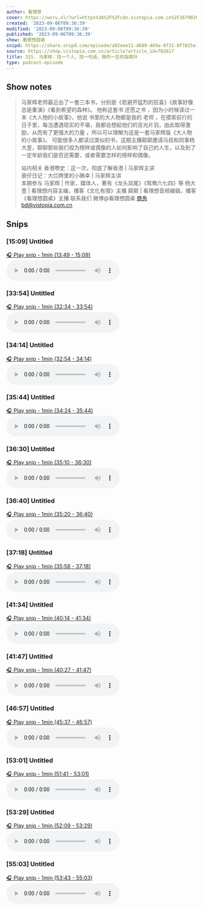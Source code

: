 ```yaml
---
author: 看理想
cover: https://wsrv.nl/?url=https%3A%2F%2Fcdn.vistopia.com.cn%2F1679020549051.jpg&w=200&h=200
created: '2023-09-06T09:36:39'
modified: '2023-09-06T09:36:39'
published: '2023-09-06T09:36:39'
show: 看理想圆桌
snipd: https://share.snipd.com/episode/a92aee11-d689-469a-8f31-9f7825e16810
source: https://shop.vistopia.com.cn/article?article_id=702617
title: 315. 马家辉：找一个人，找一句话，做你一生的指南针
type: podcast-episode
---
```



## Show notes
> 马家辉老师最近出了一套三本书，分别是《若避开猛烈的狂喜》《故事好像总是重演》《看到希望的森林》。 
> 他称这套书 还愿之书 ，因为小时候读过一本《大人物的小故事》，他说 书里的大人物都是我的 老师 ，在摸索前行的日子里，每当遭遇现实的不堪，我都会想起他们的吉光片羽，由此取得激励，从而有了更强大的力量 ，所以可以理解为这是一套马家辉版《大人物的小故事》。 
> 可能很多人都读过类似的书，这期主播颠颠邀请马叔和同事杨大壹，聊聊那些我们视为榜样或偶像的人如何影响了自己的人生，以及到了一定年龄我们是否还需要、或者需要怎样的榜样和偶像。 
> 
> 站内相关 
> 香港嘢史：这一次，彻底了解香港 | 马家辉主讲  
> 衰仔日记：大烂牌里的小确幸 | 马家辉主讲  
> 本期参与 
> 马家辉 | 作家，媒体人，著有《龙头凤尾》《鸳鸯六七四》等 
> 杨大壹 | 看理想内容主编，播客《文化有限》主播 
> 颠颠 | 看理想音频编辑，播客《看理想圆桌》主播 
> 联系我们 
> 微博@看理想圆桌 
> 商务bd@vistopia.com.cn

## Snips
### [15:09] Untitled
[🎧 Play snip - 1min️ (13:49 - 15:09)](https://share.snipd.com/snip/ad78e5af-480a-40dd-a05b-a1944381b16e)
<audio controls> <source src="http://cdn5.vistopia.com.cn/a46dc46a-e866-4c67-a220-a4c2b9d94712.mp3#t=13:49,15:09"> </audio>
### [33:54] Untitled
[🎧 Play snip - 1min️ (32:34 - 33:54)](https://share.snipd.com/snip/28aa01c5-6ca2-4ca7-a6c2-201165519c0c)
<audio controls> <source src="http://cdn5.vistopia.com.cn/a46dc46a-e866-4c67-a220-a4c2b9d94712.mp3#t=32:34,33:54"> </audio>
### [34:14] Untitled
[🎧 Play snip - 1min️ (32:54 - 34:14)](https://share.snipd.com/snip/8620d7a9-0fcf-4c66-93e1-e26b34367531)
<audio controls> <source src="http://cdn5.vistopia.com.cn/a46dc46a-e866-4c67-a220-a4c2b9d94712.mp3#t=32:54,34:14"> </audio>
### [35:44] Untitled
[🎧 Play snip - 1min️ (34:24 - 35:44)](https://share.snipd.com/snip/1bf1af1f-f3e1-46f4-9db2-d968b67ab008)
<audio controls> <source src="http://cdn5.vistopia.com.cn/a46dc46a-e866-4c67-a220-a4c2b9d94712.mp3#t=34:24,35:44"> </audio>
### [36:30] Untitled
[🎧 Play snip - 1min️ (35:10 - 36:30)](https://share.snipd.com/snip/712d4b5e-fb05-4e5b-bf97-347d932ca5fd)
<audio controls> <source src="http://cdn5.vistopia.com.cn/a46dc46a-e866-4c67-a220-a4c2b9d94712.mp3#t=35:10,36:30"> </audio>
### [36:40] Untitled
[🎧 Play snip - 1min️ (35:20 - 36:40)](https://share.snipd.com/snip/d98a58c8-f6fa-4eed-9e5e-dd47f8bf1f86)
<audio controls> <source src="http://cdn5.vistopia.com.cn/a46dc46a-e866-4c67-a220-a4c2b9d94712.mp3#t=35:20,36:40"> </audio>
### [37:18] Untitled
[🎧 Play snip - 1min️ (35:58 - 37:18)](https://share.snipd.com/snip/ab80b215-ec1d-488c-a785-f90c0913f775)
<audio controls> <source src="http://cdn5.vistopia.com.cn/a46dc46a-e866-4c67-a220-a4c2b9d94712.mp3#t=35:58,37:18"> </audio>
### [41:34] Untitled
[🎧 Play snip - 1min️ (40:14 - 41:34)](https://share.snipd.com/snip/3d0183c6-15d6-4652-8b47-e4486b930ead)
<audio controls> <source src="http://cdn5.vistopia.com.cn/a46dc46a-e866-4c67-a220-a4c2b9d94712.mp3#t=40:14,41:34"> </audio>
### [41:47] Untitled
[🎧 Play snip - 1min️ (40:27 - 41:47)](https://share.snipd.com/snip/e88d5957-bdec-4a5e-80d5-e3cafcadc9f5)
<audio controls> <source src="http://cdn5.vistopia.com.cn/a46dc46a-e866-4c67-a220-a4c2b9d94712.mp3#t=40:27,41:47"> </audio>
### [46:57] Untitled
[🎧 Play snip - 1min️ (45:37 - 46:57)](https://share.snipd.com/snip/a1afbd4f-8a76-46bd-93e8-bd7b47d644fb)
<audio controls> <source src="http://cdn5.vistopia.com.cn/a46dc46a-e866-4c67-a220-a4c2b9d94712.mp3#t=45:37,46:57"> </audio>
### [53:01] Untitled
[🎧 Play snip - 1min️ (51:41 - 53:01)](https://share.snipd.com/snip/3efe9d18-c35e-43d0-9963-de70a8165217)
<audio controls> <source src="http://cdn5.vistopia.com.cn/a46dc46a-e866-4c67-a220-a4c2b9d94712.mp3#t=51:41,53:01"> </audio>
### [53:29] Untitled
[🎧 Play snip - 1min️ (52:09 - 53:29)](https://share.snipd.com/snip/23bb374a-717e-4caa-894a-cf365282183e)
<audio controls> <source src="http://cdn5.vistopia.com.cn/a46dc46a-e866-4c67-a220-a4c2b9d94712.mp3#t=52:09,53:29"> </audio>
### [55:03] Untitled
[🎧 Play snip - 1min️ (53:43 - 55:03)](https://share.snipd.com/snip/c90a7940-f597-4634-996a-05f5bf87250e)
<audio controls> <source src="http://cdn5.vistopia.com.cn/a46dc46a-e866-4c67-a220-a4c2b9d94712.mp3#t=53:43,55:03"> </audio>
